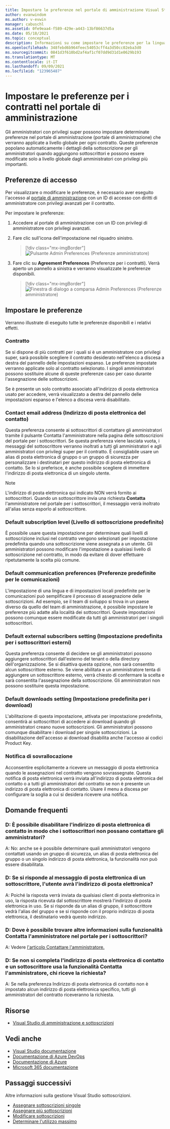 ```yaml
---
title: Impostare le preferenze nel portale di amministrazione Visual Studio sottoscrizioni
author: evanwindom
ms.author: v-evwin
manager: cabuschl
ms.assetid: 0fe9eaa4-f589-429e-a443-13bf86637d5a
ms.date: 05/18/2021
ms.topic: conceptual
description: Informazioni su come impostare le preferenze per la lingua, i contatti, il livello di sottoscrizione e altre opzioni nel portale di amministrazione
ms.openlocfilehash: 348febd6b964feec54053cff4a3d50cc02eba3d0
ms.sourcegitcommit: 0841d3f610bd2af4af1cf07dd9d31d1e0629b193
ms.translationtype: MT
ms.contentlocale: it-IT
ms.lasthandoff: 09/09/2021
ms.locfileid: "123965487"
---
```

# <a name="set-preferences-for-your-agreements-in-the-admin-portal"></a>Impostare le preferenze per i contratti nel portale di amministrazione
Gli amministratori con privilegi super possono impostare determinate preferenze nel portale di amministrazione (portale di amministrazione) che verranno applicate a livello globale per ogni contratto.  Queste preferenze popolano automaticamente i dettagli della sottoscrizione per gli amministratori quando aggiungono sottoscrittori e possono essere modificate solo a livello globale dagli amministratori con privilegi più importanti.  

## <a name="access-preferences"></a>Preferenze di accesso
Per visualizzare o modificare le preferenze, è necessario aver eseguito l'accesso al [portale di amministrazione](https://manage.visualstudio.com) con un ID di accesso con diritti di amministratore con privilegi avanzati per il contratto.  

Per impostare le preferenze:
1. Accedere al portale di amministrazione con un ID con privilegi di amministratore con privilegi avanzati.
2. Fare clic sull'icona dell'impostazione nel riquadro sinistro.
   > [!div class="mx-imgBorder"]
   > ![Pulsante Admin Preferences (Preferenze amministratore)](_img/admin-preferences/admin-preferences-button.png "Fare clic su Manage Administrators (Gestisci amministratori) e quindi su Agreement Preferences (Preferenze contratto) per visualizzare le preferenze")

3. Fare clic su **Agreement Preferences** (Preferenze per i contratti).
Verrà aperto un pannello a sinistra e verranno visualizzate le preferenze disponibili. 

   > [!div class="mx-imgBorder"]
   > ![Finestra di dialogo a comparsa Admin Preferences (Preferenze amministratore)](_img/admin-preferences/admin-preferences-flyout-2.png "Impostare le preferenze e fare clic su Salva")

## <a name="set-your-preferences"></a>Impostare le preferenze
Verranno illustrate di eseguito tutte le preferenze disponibili e i relativi effetti. 

### <a name="agreement"></a>Contratto
Se si dispone di più contratti per i quali si è un amministratore con privilegi super, sarà possibile scegliere il contratto desiderato nell'elenco a discesa a destra del pannello delle impostazioni espanso.  Le preferenze impostate verranno applicate solo al contratto selezionato.  I singoli amministratori possono sostituire alcune di queste preferenze caso per caso durante l'assegnazione delle sottoscrizioni. 

Se è presente un solo contratto associato all'indirizzo di posta elettronica usato per accedere, verrà visualizzato a destra del pannello delle impostazioni espanso e l'elenco a discesa verrà disabilitato. 

### <a name="contact-email-address"></a>Contact email address (Indirizzo di posta elettronica del contatto)
Questa preferenza consente ai sottoscrittori di contattare gli amministratori tramite  il pulsante Contatta [](https://my.visualstudio.com/subscriptions) l'amministratore nella pagina delle sottoscrizioni del portale per i sottoscrittori.  Se questa preferenza viene lasciata vuota, i messaggi del sottoscrittore verranno inoltrati a tutti gli amministratori e agli amministratori con privilegi super per il contratto.  È consigliabile usare un alias di posta elettronica di gruppo o un gruppo di sicurezza per personalizzare i destinatari per questo indirizzo di posta elettronica di contatto. Se lo si preferisce, è anche possibile scegliere di immettere l'indirizzo di posta elettronica di un singolo utente.

> [!NOTE]
> L'indirizzo di posta elettronica qui indicato NON verrà fornito ai sottoscrittori.  Quando un sottoscrittore invia una richiesta **Contatta** l'amministratore nel portale per i sottoscrittori, il messaggio verrà inoltrato all'alias senza esporlo al sottoscrittore. 

### <a name="default-subscription-level"></a>Default subscription level (Livello di sottoscrizione predefinito)
È possibile usare questa impostazione per determinare quali livelli di sottoscrizione inclusi nel contratto vengono selezionati per impostazione predefinita quando una sottoscrizione viene assegnata a un utente.  Gli amministratori possono modificare l'impostazione a qualsiasi livello di sottoscrizione nel contratto, in modo da evitare di dover effettuare ripetutamente la scelta più comune. 

### <a name="default-communication-preferences"></a>Default communication preferences (Preferenze predefinite per le comunicazioni)
L'impostazione di una lingua e di impostazioni locali predefinite per le comunicazioni può semplificare il processo di assegnazione delle sottoscrizioni.  Ad esempio, se il team di sviluppo si trova in un paese diverso da quello del team di amministrazione, è possibile impostare le preferenze più adatte alla località dei sottoscrittori. Queste impostazioni possono comunque essere modificate da tutti gli amministratori per i singoli sottoscrittori. 

### <a name="default-external-subscribers-setting"></a>Default external subscribers setting (Impostazione predefinita per i sottoscrittori esterni)
Questa preferenza consente di decidere se gli amministratori possono aggiungere sottoscrittori dall'esterno del tenant o della directory dell'organizzazione.  Se si disattiva questa opzione, non sarà consentito alcun sottoscrittore esterno.  Se viene abilitata e un amministratore tenta di aggiungere un sottoscrittore esterno, verrà chiesto di confermare la scelta e sarà consentita l'assegnazione della sottoscrizione. Gli amministratori non possono sostituire questa impostazione. 

### <a name="default-downloads-setting"></a>Default downloads setting (Impostazione predefinita per i download)
L'abilitazione di questa impostazione, attivata per impostazione predefinita, consentirà ai sottoscrittori di accedere ai download quando gli amministratori creano nuove sottoscrizioni.  Gli amministratori possono comunque disabilitare i download per singole sottoscrizioni.  La disabilitazione dell'accesso ai download disabilita anche l'accesso ai codici Product Key.  

### <a name="overallocation-notification"></a>Notifica di sovrallocazione 
Acconsentire esplicitamente a ricevere un messaggio di posta elettronica quando le assegnazioni nel contratto vengono sovrassegnate. Questa notifica di posta [](admin-preferences.md#contact-email-address)elettronica verrà inviata all'indirizzo di posta elettronica del contatto o a tutti gli amministratori del contratto se non è presente un indirizzo di posta elettronica di contatto. Usare il menu a discesa per configurare la soglia a cui si desidera ricevere una notifica. 

 
## <a name="frequently-asked-questions"></a>Domande frequenti
### <a name="q--can-i-disable-the-contact-email-address-so-subscribers-cannot-contact-admins"></a>D: È possibile disabilitare **l'indirizzo di posta elettronica di contatto in** modo che i sottoscrittori non possano contattare gli amministratori?
A: No: anche se è possibile determinare quali amministratori vengono contattati usando un gruppo di sicurezza, un alias di posta elettronica del gruppo o un singolo indirizzo di posta elettronica, la funzionalità non può essere disabilitata.

### <a name="q-if-i-answer-a-subscribers-email-will-they-have-my-email-address"></a>D: Se si risponde al messaggio di posta elettronica di un sottoscrittore, l'utente avrà l'indirizzo di posta elettronica?
A: Poiché la risposta verrà inviata da qualsiasi client di posta elettronica in uso, la risposta ricevuta dal sottoscrittore mostrerà l'indirizzo di posta elettronica in uso.  Se si risponde da un alias di gruppo, il sottoscrittore vedrà l'alias del gruppo  e se si risponde con il proprio indirizzo di posta elettronica, il destinatario vedrà questo indirizzo.  

### <a name="q-where-can-i-find-out-more-about-the-contact-my-admin-feature-in-the-subscriber-portal"></a>D: Dove è possibile trovare altre informazioni sulla funzionalità Contatta l'amministratore **nel** portale per i sottoscrittori?
A: Vedere [l'articolo Contattare l'amministratore.](contact-my-admin.md) 

### <a name="q-if-we-dont-complete-the-contact-email-address-and-a-subscriber-uses-the-contact-my-admin-feature-who-receives-their-request"></a>D: Se non si completa l'indirizzo di posta elettronica di **contatto** e un sottoscrittore usa la funzionalità **Contatta** l'amministratore, chi riceve la richiesta?
A: Se nella preferenza Indirizzo  di posta elettronica di contatto non è impostato alcun indirizzo di posta elettronica specifico, tutti gli amministratori del contratto riceveranno la richiesta. 

## <a name="resources"></a>Risorse
- [Visual Studio di amministrazione e sottoscrizioni](https://aka.ms/vsadminhelp)

## <a name="see-also"></a>Vedi anche
- [Visual Studio documentazione](/visualstudio/)
- [Documentazione di Azure DevOps](/azure/devops/)
- [Documentazione di Azure](/azure/)
- [Microsoft 365 documentazione](/microsoft-365/)

## <a name="next-steps"></a>Passaggi successivi
Altre informazioni sulla gestione Visual Studio sottoscrizioni.
- [Assegnare sottoscrizioni singole](assign-license.md)
- [Assegnare più sottoscrizioni](assign-license-bulk.md)
- [Modificare sottoscrizioni](edit-license.md)
- [Determinare l'utilizzo massimo](maximum-usage.md)